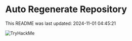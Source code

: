 # Auto Regenerate Repository

This README was last updated: 2024-11-01 04:45:21

 ![TryHackMe](https://tryhackme.com/badge/533634)